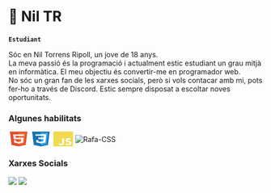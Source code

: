 # 🧐 Nil TR

**`Estudiant`**

Sóc en Nil Torrens Ripoll, un jove de 18 anys.<br>La meva passió és la programació i actualment estic estudiant un grau mitjà en informàtica. El meu objectiu és convertir-me en programador web.<br>No sóc un gran fan de les xarxes socials, però si vols contacar amb mi, pots fer-ho a través de Discord. Estic sempre disposat a escoltar noves oportunitats.

<div style="display: inline_block">
  <h3>Algunes habilitats</h3>
  <img align="center" alt="Nil-HTML" height="30" width="40" src="https://raw.githubusercontent.com/devicons/devicon/master/icons/html5/html5-original.svg">
  <img align="center" alt="Nil-CSS" height="30" width="40" src="https://raw.githubusercontent.com/devicons/devicon/master/icons/css3/css3-original.svg">
  <img align="center" alt="Nil-Js" height="30" width="40" src="https://raw.githubusercontent.com/devicons/devicon/master/icons/javascript/javascript-plain.svg">
  <img align="center" alt="Rafa-CSS" height="31" width="30" src="https://www.roxo.ir/blog-panel/wp-content/uploads/2017/09/photoshop-logo.jpg">
</div>

<div> 
  <h3>Xarxes Socials</h3>
  <a href="https://youtu.be/mCdA4bJAGGk" target="_blank"><img src="https://img.shields.io/badge/Discord-7289DA?style=for-the-badge&logo=discord&logoColor=white" target="_blank"></a> 
  <a href="https://instagram.com/nil_torrensripoll" target="_blank"><img src="https://img.shields.io/badge/-Instagram-%23E4405F?style=for-the-badge&logo=instagram&logoColor=white" target="_blank"></a>
</div>
